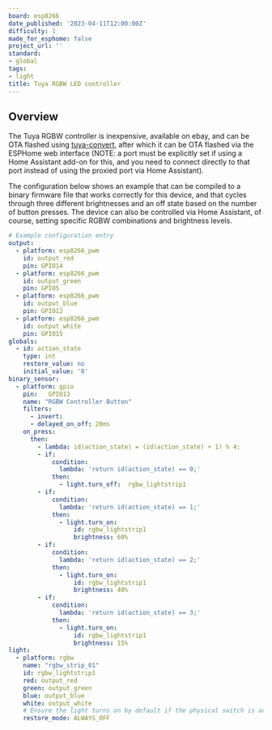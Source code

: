 ```yaml
---
board: esp8266
date_published: '2023-04-11T12:00:00Z'
difficulty: 1
made_for_esphome: false
project_url: ''
standard:
- global
tags:
- light
title: Tuya RGBW LED controller
---
```


## Overview

The Tuya RGBW controller is inexpensive, available on ebay, and can be
OTA flashed using
[tuya-convert](https://github.com/ct-Open-Source/tuya-convert), after
which it can be OTA flashed via the ESPHome web interface (NOTE: a port
must be explicitly set if using a Home Assistant add-on for this, and
you need to connect directly to that port instead of using the proxied
port via Home Assistant).

The configuration below shows an example that can be compiled to a
binary firmware file that works correctly for this device, and that
cycles through three different brightnesses and an off state based on
the number of button presses. The device can also be controlled via Home
Assistant, of course, setting specific RGBW combinations and brightness
levels.
``` yaml
# Example configuration entry
output:
  - platform: esp8266_pwm
    id: output_red
    pin: GPIO14
  - platform: esp8266_pwm
    id: output_green
    pin: GPIO5
  - platform: esp8266_pwm
    id: output_blue
    pin: GPIO12
  - platform: esp8266_pwm
    id: output_white
    pin: GPIO15
globals:
  - id: action_state
    type: int
    restore_value: no
    initial_value: '0'
binary_sensor:
  - platform: gpio
    pin:   GPIO13
    name: "RGBW Controller Button"
    filters:
      - invert:
      - delayed_on_off: 20ms
    on_press:
      then:
        - lambda: id(action_state) = (id(action_state) + 1) % 4;
        - if:
            condition:
              lambda: 'return id(action_state) == 0;'
            then:
              - light.turn_off:  rgbw_lightstrip1
        - if:
            condition:
              lambda: 'return id(action_state) == 1;'
            then:
              - light.turn_on:
                  id: rgbw_lightstrip1
                  brightness: 60%
        - if:
            condition:
              lambda: 'return id(action_state) == 2;'
            then:
              - light.turn_on:
                  id: rgbw_lightstrip1
                  brightness: 40%
        - if:
            condition:
              lambda: 'return id(action_state) == 3;'
            then:
              - light.turn_on:
                  id: rgbw_lightstrip1
                  brightness: 15%
light:
  - platform: rgbw
    name: "rgbw_strip_01"
    id: rgbw_lightstrip1
    red: output_red
    green: output_green
    blue: output_blue
    white: output_white
    # Ensure the light turns on by default if the physical switch is actuated.
    restore_mode: ALWAYS_OFF
```